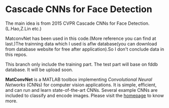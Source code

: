 # Cascade CNNs for Face Detection

The main idea is from 2015 CVPR Cascade CNNs for Face Detection.(L.Hao,Z.Lin etc.)

MatconvNet has been used in this code.(More reference you can find at last.)The trainning data which I used is aflw database(you can download from database website for free after application).So I don't conclude data in this repos.

This branch only include the training part.
The test part will base on fddb database. It will be upload soon.

**MatConvNet** is a MATLAB toolbox implementing *Convolutional Neural
Networks* (CNNs) for computer vision applications. It is simple,
efficient, and can run and learn state-of-the-art CNNs. Several
example CNNs are included to classify and encode images. Please visit
the [homepage](http://www.vlfeat.org/matconvnet) to know more.
